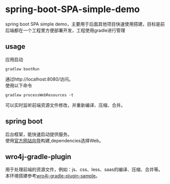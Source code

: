 # spring-boot-SPA-simple-demo
spring boot SPA simple demo，主要用于后面其他项目快速使用搭建，目标是前后端都在一个工程里方便部署开发，工程使用gradle进行管理

## usage
应用启动
```
gradlew bootRun
```
通过http://localhost:8080/访问。    
使用以下命令
```
gradlew processWebResources -t
```
可以实时监听前端资源文件修改，并重新编译、压缩、合并。


## spring boot
后台框架，能快速启动提供服务。  
使用[官方网站向导](https://start.spring.io/)构建,dependencies选择Web。

## wro4j-gradle-plugin
用于处理前端的资源文件，例如：js、css、less、saas的编译、压缩、合并等。本环境搭建参考[wro4j-gradle-plugin-sample](https://github.com/IlyaAI/wro4j-gradle-plugin-sample)。
